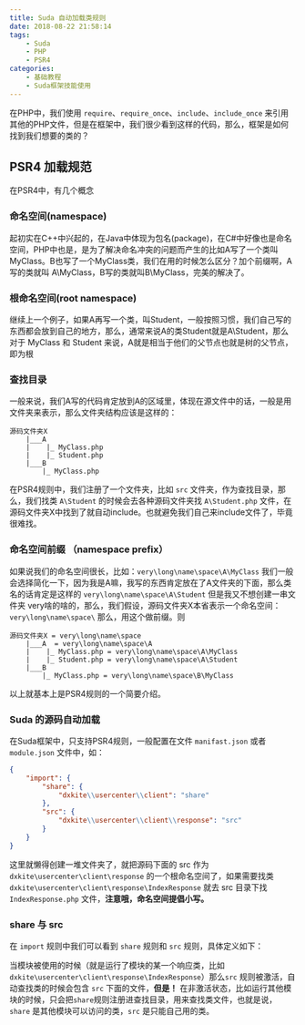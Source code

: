 ```yaml
---
title: Suda 自动加载类规则
date: 2018-08-22 21:58:14
tags:
    - Suda
    - PHP
    - PSR4
categories:
    - 基础教程
    - Suda框架技能使用
---
```


在PHP中，我们使用 `require`、`require_once`、`include`、`include_once` 来引用其他的PHP文件，但是在框架中，我们很少看到这样的代码，那么，框架是如何找到我们想要的类的？

<!-- more -->

## PSR4 加载规范

在PSR4中，有几个概念

### 命名空间(namespace)

起初实在C++中兴起的，在Java中体现为包名(package)，在C#中好像也是命名空间，PHP中也是，是为了解决命名冲突的问题而产生的比如A写了一个类叫 MyClass。B也写了一个MyClass类，我们在用的时候怎么区分？加个前缀啊，A写的类就叫 A\MyClass，B写的类就叫B\MyClass，完美的解决了。

### 根命名空间(root namespace)

继续上一个例子，如果A再写一个类，叫Student，一般按照习惯，我们自己写的东西都会放到自己的地方，那么，通常来说A的类Student就是A\Student，那么对于 MyClass 和 Student 来说，A就是相当于他们的父节点也就是树的父节点，即为根

### 查找目录

一般来说，我们A写的代码肯定放到A的区域里，体现在源文件中的话，一般是用文件夹来表示，那么文件夹结构应该是这样的：

```
源码文件夹X
    |___A 
    |    |_ MyClass.php
    |    |_ Student.php
    |___B
        |_ MyClass.php
```

在PSR4规则中，我们注册了一个文件夹，比如 `src` 文件夹，作为查找目录，那么，我们找类 `A\Student` 的时候会去各种源码文件夹找
`A\Student.php` 文件，在源码文件夹X中找到了就自动include。也就避免我们自己来include文件了，毕竟很难找。


### 命名空间前缀 （namespace prefix）

如果说我们的命名空间很长，比如：`very\long\name\space\A\MyClass` 我们一般会选择简化一下，因为我是A嘛，我写的东西肯定放在了A文件夹的下面，那么类名的话肯定是这样的 `very\long\name\space\A\Student` 但是我又不想创建一串文件夹 very啥的啥的，那么，我们假设，源码文件夹X本省表示一个命名空间：`very\long\name\space\` 那么，用这个做前缀。则

```
源码文件夹X = very\long\name\space
    |___A  = very\long\name\space\A
    |    |_ MyClass.php = very\long\name\space\A\MyClass
    |    |_ Student.php = very\long\name\space\A\Student
    |___B
        |_ MyClass.php = very\long\name\space\B\MyClass
```

以上就基本上是PSR4规则的一个简要介绍。


### Suda 的源码自动加载

在Suda框架中，只支持PSR4规则，一般配置在文件 `manifast.json` 或者 `module.json` 文件中，如：

```json
{
    "import": {
        "share": {
            "dxkite\\usercenter\\client": "share"
        },
        "src": {
            "dxkite\\usercenter\\client\\response": "src"
        }
    }
}
```

这里就懒得创建一堆文件夹了，就把源码下面的 src 作为 `dxkite\usercenter\client\response` 的一个根命名空间了，如果需要找类 `dxkite\usercenter\client\response\IndexResponse` 就去 src 目录下找 `IndexResponse.php` 文件，**注意哦，命名空间提倡小写。**


### share 与 src  

在 `import` 规则中我们可以看到 `share` 规则和 `src` 规则，具体定义如下：

当模块被使用的时候（就是运行了模块的某一个响应类，比如 `dxkite\usercenter\client\response\IndexResponse`）那么`src` 规则被激活，自动查找类的时候会包含 `src` 下面的文件，**但是！** 在非激活状态，比如运行其他模块的时候，只会把`share`规则注册进查找目录，用来查找类文件，也就是说，`share` 是其他模块可以访问的类，`src` 是只能自己用的类。





